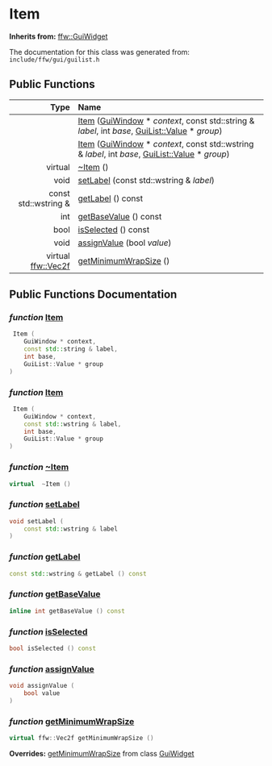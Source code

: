 Item
===================================


**Inherits from:** [ffw::GuiWidget](ffw_GuiWidget.html)

The documentation for this class was generated from: `include/ffw/gui/guilist.h`



## Public Functions

| Type | Name |
| -------: | :------- |
|   | [Item](#51bc7791) ([GuiWindow](ffw_GuiWindow.html) * _context_, const std::string & _label_, int _base_, [GuiList::Value](ffw_GuiList_Value.html) * _group_)  |
|   | [Item](#03ec7993) ([GuiWindow](ffw_GuiWindow.html) * _context_, const std::wstring & _label_, int _base_, [GuiList::Value](ffw_GuiList_Value.html) * _group_)  |
|  virtual  | [~Item](#3c475a8f) ()  |
|  void | [setLabel](#88280b6f) (const std::wstring & _label_)  |
|  const std::wstring & | [getLabel](#9d8cd519) () const  |
|  int | [getBaseValue](#4952aab4) () const  |
|  bool | [isSelected](#83a96c74) () const  |
|  void | [assignValue](#293ebefe) (bool _value_)  |
|  virtual [ffw::Vec2f](ffw.html#fcfaa6c5) | [getMinimumWrapSize](#3fb64c51) ()  |


## Public Functions Documentation

### _function_ <a id="51bc7791" href="#51bc7791">Item</a>

```cpp
 Item (
    GuiWindow * context,
    const std::string & label,
    int base,
    GuiList::Value * group
) 
```



### _function_ <a id="03ec7993" href="#03ec7993">Item</a>

```cpp
 Item (
    GuiWindow * context,
    const std::wstring & label,
    int base,
    GuiList::Value * group
) 
```



### _function_ <a id="3c475a8f" href="#3c475a8f">~Item</a>

```cpp
virtual  ~Item () 
```



### _function_ <a id="88280b6f" href="#88280b6f">setLabel</a>

```cpp
void setLabel (
    const std::wstring & label
) 
```



### _function_ <a id="9d8cd519" href="#9d8cd519">getLabel</a>

```cpp
const std::wstring & getLabel () const 
```



### _function_ <a id="4952aab4" href="#4952aab4">getBaseValue</a>

```cpp
inline int getBaseValue () const 
```



### _function_ <a id="83a96c74" href="#83a96c74">isSelected</a>

```cpp
bool isSelected () const 
```



### _function_ <a id="293ebefe" href="#293ebefe">assignValue</a>

```cpp
void assignValue (
    bool value
) 
```



### _function_ <a id="3fb64c51" href="#3fb64c51">getMinimumWrapSize</a>

```cpp
virtual ffw::Vec2f getMinimumWrapSize () 
```



**Overrides:** [getMinimumWrapSize](/doxygen/ffw_GuiWidget.md#c12efa3f) from class [GuiWidget](/doxygen/ffw_GuiWidget.md)



